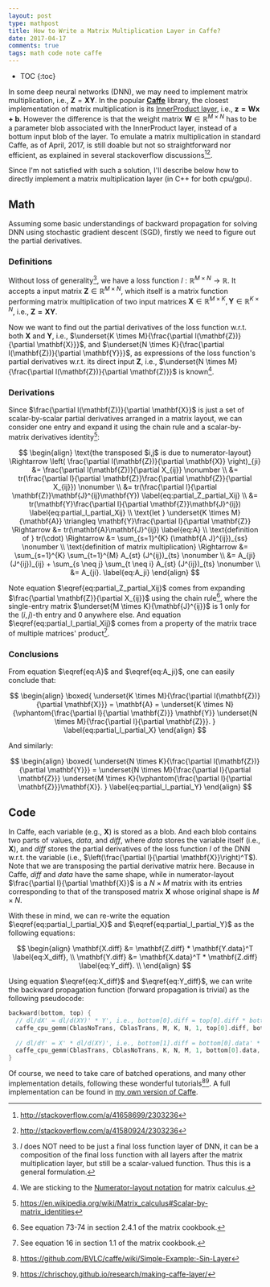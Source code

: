 ```yaml
---
layout: post
type: mathpost
title: How to Write a Matrix Multiplication Layer in Caffe?
date: 2017-04-17
comments: true
tags: math code note caffe
---
```


* TOC
{:toc}

In some deep neural networks (DNN), we may need to implement matrix multiplication, i.e.,
$\mathbf{Z}=\mathbf{XY}$.
In the popular [**Caffe**](http://caffe.berkeleyvision.org) library, the closest implementation of matrix multiplication is its [InnerProduct layer](http://caffe.berkeleyvision.org/tutorial/layers/innerproduct.html), i.e.,
$\mathbf{z=Wx+b}$.
However the difference is that the weight matrix $\mathbf{W} \in \mathbb{R}^{M \times N}$ has to be a parameter blob associated with the InnerProduct layer, instead of a bottum input blob of the layer.
To emulate a matrix multiplication in standard Caffe, as of April, 2017, is still doable but not so straightforward nor efficient, as explained in several stackoverflow discussions[^1][^2].

[^1]:
    http://stackoverflow.com/a/41658699/2303236

[^2]:
    http://stackoverflow.com/a/41580924/2303236

Since I'm not satisfied with such a solution, I'll describe below how to directly implement a matrix multiplication layer (in C++ for both cpu/gpu).

## Math
Assuming some basic understandings of backward propagation for solving DNN using stochastic gradient descent (SGD), firstly we need to figure out the partial derivatives.

### Definitions
Without loss of generality[^3], we have a loss function $l: \mathbb{R}^{M \times N} \to \mathbb{R}$. It accepts a input matrix $\mathbf{Z} \in \mathbb{R}^{M \times N}$, which itself is a matrix function performing matrix multiplication of two input matrices
$\mathbf{X} \in \mathbb{R}^{M \times K}, \mathbf{Y} \in \mathbb{R}^{K \times N}$, i.e., $\mathbf{Z=XY}$.

[^3]:
    $l$ does NOT need to be just a final loss function layer of DNN, it can be a composition of the final loss function with all layers after the matrix multiplication layer, but still be a scalar-valued function. Thus this is a general formulation.

Now we want to find out the partial derivatives of the loss function w.r.t. both $\mathbf{X}$ and $\mathbf{Y}$, i.e.,
$\underset{K \times M}{\frac{\partial l(\mathbf{Z})}{\partial \mathbf{X}}}$,
and
$\underset{N \times K}{\frac{\partial l(\mathbf{Z})}{\partial \mathbf{Y}}}$,
as expressions of the loss function's partial derivatives w.r.t. its direct input $\mathbf{Z}$, i.e.,
$\underset{N \times M}{\frac{\partial l(\mathbf{Z})}{\partial \mathbf{Z}}}$ is known[^4].

[^4]:
    We are sticking to the [Numerator-layout notation](https://en.wikipedia.org/wiki/Matrix_calculus#Numerator-layout_notation) for matrix calculus.


### Derivations
Since $\frac{\partial l(\mathbf{Z})}{\partial \mathbf{X}}$ is just a set of scalar-by-scalar partial derivatives arranged in a matrix layout, we can consider one entry and expand it using the chain rule and a scalar-by-matrix derivatives identity[^5]:

$$
\begin{align}
\text{the transposed $i,j$ is due to numerator-layout} \Rightarrow
\left( \frac{\partial l(\mathbf{Z})}{\partial \mathbf{X}} \right)_{ji}
&= \frac{\partial l(\mathbf{Z})}{\partial X_{ij}} \nonumber \\
&= tr(\frac{\partial l}{\partial \mathbf{Z}}\frac{\partial \mathbf{Z}}{\partial X_{ij}}) \nonumber \\
&= tr(\frac{\partial l}{\partial \mathbf{Z}}\mathbf{J}^{ij}\mathbf{Y}) \label{eq:partial_Z_partial_Xij} \\
&= tr(\mathbf{Y}\frac{\partial l}{\partial \mathbf{Z}}\mathbf{J}^{ij}) \label{eq:partial_l_partial_Xij} \\
\text{let } \underset{K \times M}{\mathbf{A}} \triangleq \mathbf{Y}\frac{\partial l}{\partial \mathbf{Z}} \Rightarrow
&= tr(\mathbf{A}\mathbf{J}^{ij}) \label{eq:A} \\
\text{definition of } tr(\cdot) \Rightarrow
&= \sum_{s=1}^{K} (\mathbf{A J}^{ij})_{ss} \nonumber \\
\text{definition of matrix multiplication} \Rightarrow
&= \sum_{s=1}^{K} \sum_{t=1}^{M} A_{st} (J^{ij})_{ts} \nonumber \\
&= A_{ji} (J^{ij})_{ij} + \sum_{s \neq j} \sum_{t \neq i} A_{st} (J^{ij})_{ts} \nonumber \\
&= A_{ji}. \label{eq:A_ji}
\end{align}
$$

[^5]:
    https://en.wikipedia.org/wiki/Matrix_calculus#Scalar-by-matrix_identities

Note equation $\eqref{eq:partial_Z_partial_Xij}$ comes from expanding $\frac{\partial \mathbf{Z}}{\partial X_{ij}}$ using the chain rule[^6], where the single-entry matrix $\underset{M \times K}{\mathbf{J}^{ij}}$ is $1$ only for the $(i,j)$-th entry and $0$ anywhere else. And equation $\eqref{eq:partial_l_partial_Xij}$ comes from a property of the matrix trace of multiple matrices' product[^7].

[^matrixcookbook]:
    Petersen, Kaare Brandt and Pedersen, Michael Syskind. [The Matrix Cookbook](http://www.imm.dtu.dk/pubdb/views/edoc_download.php/3274/pdf/imm3274.pdf).
    
[^6]:
    See equation 73-74 in section 2.4.1 of the matrix cookbook[^matrixcookbook].

[^7]:
    See equation 16 in section 1.1 of the matrix cookbook[^matrixcookbook].

### Conclusions
From equation $\eqref{eq:A}$ and $\eqref{eq:A_ji}$, one can easily conclude that:

$$
\begin{align}
\boxed{
\underset{K \times M}{\frac{\partial l(\mathbf{Z})}{\partial \mathbf{X}}} = \mathbf{A} = \underset{K \times N}{\vphantom{\frac{\partial l}{\partial \mathbf{Z}}} \mathbf{Y}} \underset{N \times M}{\frac{\partial l}{\partial \mathbf{Z}}}.
}
\label{eq:partial_l_partial_X}
\end{align}
$$

And similarly:

$$
\begin{align}
\boxed{
\underset{N \times K}{\frac{\partial l(\mathbf{Z})}{\partial \mathbf{Y}}} = \underset{N \times M}{\frac{\partial l}{\partial \mathbf{Z}}} \underset{M \times K}{\vphantom{\frac{\partial l}{\partial \mathbf{Z}}}\mathbf{X}}.
}
\label{eq:partial_l_partial_Y}
\end{align}
$$

## Code
In Caffe, each variable (e.g., $\mathbf{X}$) is stored as a blob. And each blob contains two parts of values, *data*, and *diff*,
where *data* stores the variable itself (i.e., $\mathbf{X}$),
and *diff* stores the partial derivatives of the loss function $l$ of the DNN w.r.t. the variable (i.e., $\left(\frac{\partial l}{\partial \mathbf{X}}\right)^T$).
Note that we are transposing the partial derivative matrix here.
Because in Caffe, *diff* and *data* have the same shape,
while in numerator-layout $\frac{\partial l}{\partial \mathbf{X}}$ is a $N \times M$ matrix with its entries corresponding to that of the transposed matrix $\mathbf{X}$ whose original shape is $M \times N$.

With these in mind, we can re-write the equation $\eqref{eq:partial_l_partial_X}$ and $\eqref{eq:partial_l_partial_Y}$ as the following equations:

$$
\begin{align}
\mathbf{X.diff} &= \mathbf{Z.diff} * \mathbf{Y.data}^T \label{eq:X_diff}, \\
\mathbf{Y.diff} &= \mathbf{X.data}^T * \mathbf{Z.diff} \label{eq:Y_diff}. \\
\end{align}
$$

Using equation $\eqref{eq:X_diff}$ and $\eqref{eq:Y_diff}$, we can write the backward propagation function (forward propagation is trivial) as the following pseudocode:

   ```C++
   backward(bottom, top) {
     // dl/dX' = dl/d(XY)' * Y', i.e., bottom[0].diff = top[0].diff * bottom[1].data'
     caffe_cpu_gemm(CblasNoTrans, CblasTrans, M, K, N, 1, top[0].diff, bottom[1].data, 0, bottom[0].diff);
     
     // dl/dY' = X' * dl/d(XY)', i.e., bottom[1].diff = bottom[0].data' * top[0].diff
     caffe_cpu_gemm(CblasTrans, CblasNoTrans, K, N, M, 1, bottom[0].data, top[0].diff, 0, bottom[1].diff);
   }
   ```

Of course, we need to take care of batched operations, and many other implementation details, following these wonderful tutorials[^8][^9]. A full implementation can be found in [my own version of Caffe](https://github.com/simbaforrest/caffe/blob/master/src/caffe/layers/matrix_multiplication_layer.cpp).

[^8]:
    https://github.com/BVLC/caffe/wiki/Simple-Example:-Sin-Layer

[^9]:
    https://chrischoy.github.io/research/making-caffe-layer/